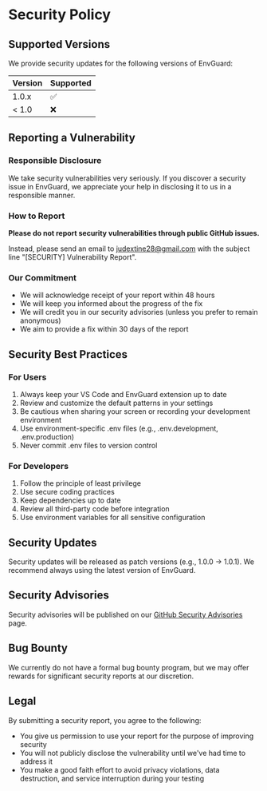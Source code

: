 # Security Policy

## Supported Versions
We provide security updates for the following versions of EnvGuard:

| Version | Supported          |
| ------- | ------------------ |
| 1.0.x   | :white_check_mark: |
| < 1.0   | :x:                |

## Reporting a Vulnerability

### Responsible Disclosure

We take security vulnerabilities very seriously. If you discover a security issue in EnvGuard, we appreciate your help in disclosing it to us in a responsible manner.

### How to Report

**Please do not report security vulnerabilities through public GitHub issues.**

Instead, please send an email to [judextine28@gmail.com](mailto:judextine28@gmail.com) with the subject line "[SECURITY] Vulnerability Report".

### Our Commitment

- We will acknowledge receipt of your report within 48 hours
- We will keep you informed about the progress of the fix
- We will credit you in our security advisories (unless you prefer to remain anonymous)
- We aim to provide a fix within 30 days of the report

## Security Best Practices

### For Users

1. Always keep your VS Code and EnvGuard extension up to date
2. Review and customize the default patterns in your settings
3. Be cautious when sharing your screen or recording your development environment
4. Use environment-specific .env files (e.g., .env.development, .env.production)
5. Never commit .env files to version control

### For Developers

1. Follow the principle of least privilege
2. Use secure coding practices
3. Keep dependencies up to date
4. Review all third-party code before integration
5. Use environment variables for all sensitive configuration

## Security Updates

Security updates will be released as patch versions (e.g., 1.0.0 → 1.0.1). We recommend always using the latest version of EnvGuard.

## Security Advisories

Security advisories will be published on our [GitHub Security Advisories](https://github.com/judeotine/EnvGuard/security/advisories) page.

## Bug Bounty

We currently do not have a formal bug bounty program, but we may offer rewards for significant security reports at our discretion.

<!-- ## Credits -->

<!-- We would like to thank the following individuals for responsibly disclosing security issues:

- [Your Name] - [Vulnerability] -->

## Legal

By submitting a security report, you agree to the following:
- You give us permission to use your report for the purpose of improving security
- You will not publicly disclose the vulnerability until we've had time to address it
- You make a good faith effort to avoid privacy violations, data destruction, and service interruption during your testing
